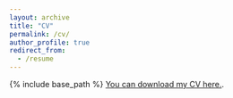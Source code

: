 ```yaml
---
layout: archive
title: "CV"
permalink: /cv/
author_profile: true
redirect_from:
  - /resume
---
```


{% include base_path %}
[You can download my CV here.]('files/Zeyu-CV.pdf').
